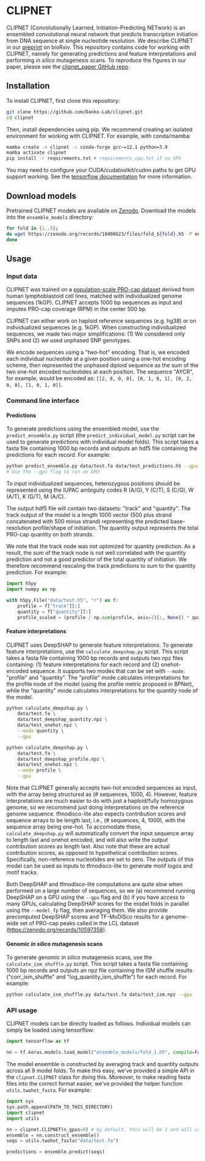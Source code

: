 # CLIPNET

CLIPNET (Convolutionally Learned, Initiation-Predicting NETwork) is an ensembled convolutional neural network that predicts transcription initiation from DNA sequence at single nucleotide resolution. We describe CLIPNET in our [preprint](https://www.biorxiv.org/content/10.1101/2024.03.13.583868) on bioRxiv. This repository contains code for working with CLIPNET, namely for generating predictions and feature interpretations and performing *in silico* mutagenesis scans. To reproduce the figures in our paper, please see the [clipnet_paper GitHub repo](https://github.com/Danko-Lab/clipnet_paper/).

## Installation

To install CLIPNET, first clone this repository:

```bash
git clone https://github.com/Danko-Lab/clipnet.git
cd clipnet
```

Then, install dependencies using pip. We recommend creating an isolated environment for working with CLIPNET. For example, with conda/mamba:

```bash
mamba create -n clipnet -c conda-forge gcc~=12.1 python=3.9
mamba activate clipnet
pip install -r requirements.txt # requirements_cpu.txt if no GPU
```

You may need to configure your CUDA/cudatoolkit/cudnn paths to get GPU support working. See the [tensorflow documentation](https://www.tensorflow.org/install/gpu) for more information.

## Download models

Pretrained CLIPNET models are available on [Zenodo](https://zenodo.org/doi/10.5281/zenodo.10408622). Download the models into the `ensemble_models` directory:

```bash
for fold in {1..9};
do wget https://zenodo.org/records/10408623/files/fold_${fold}.h5 -P ensemble_models/;
done
```

## Usage

### Input data

CLIPNET was trained on a [population-scale PRO-cap dataset](http://dx.doi.org/10.1038/s41467-020-19829-z) derived from human lymphoblastoid cell lines, matched with individualized genome sequences (1kGP). CLIPNET accepts 1000 bp sequences as input and imputes PRO-cap coverage (RPM) in the center 500 bp.

CLIPNET can either work on haploid reference sequences (e.g. hg38) or on individualized sequences (e.g. 1kGP). When constructing individualized sequences, we made two major simplifications: (1) We considered only SNPs and (2) we used unphased SNP genotypes.

We encode sequences using a "two-hot" encoding. That is, we encoded each individual nucleotide at a given position using a one-hot encoding scheme, then represented the unphased diploid sequence as the sum of the two one-hot encoded nucleotides at each position. The sequence "AYCR", for example, would be encoded as: `[[2, 0, 0, 0], [0, 1, 0, 1], [0, 2, 0, 0], [1, 0, 1, 0]]`.

### Command line interface

#### Predictions

To generate predictions using the ensembled model, use the `predict_ensemble.py` script (the `predict_individual_model.py` script can be used to generate predictions with individual model folds). This script takes a fasta file containing 1000 bp records and outputs an hdf5 file containing the predictions for each record. For example:

```bash
python predict_ensemble.py data/test.fa data/test_predictions.h5 --gpu
# Use the --gpu flag to run on GPU
```

To input individualized sequences, heterozygous positions should be represented using the IUPAC ambiguity codes R (A/G), Y (C/T), S (C/G), W (A/T), K (G/T), M (A/C).

The output hdf5 file will contain two datasets: "track" and "quantity". The track output of the model is a length 1000 vector (500 plus strand concatenated with 500 minus strand) representing the predicted base-resolution profile/shape of initiation. The quantity output represents the total PRO-cap quantity on both strands.

We note that the track node was not optimized for quantity prediction. As a result, the sum of the track node is not well correlated with the quantity prediction and not a good predictor of the total quantity of initiation. We therefore recommend rescaling the track predictions to sum to the quantity prediction. For example:

```python
import h5py
import numpy as np

with h5py.File("data/test.h5", "r") as f:
    profile = f["track"][:]
    quantity = f["quantity"][:]
    profile_scaled = (profile / np.sum(profile, axis=1)[:, None]) * quantity
```

#### Feature interpretations

CLIPNET uses DeepSHAP to generate feature interpretations. To generate feature interpretations, use the `calculate_deepshap.py` script. This script takes a fasta file containing 1000 bp records and outputs two npz files containing: (1) feature interpretations for each record and (2) onehot-encoded sequence. It supports two modes that can be set with `--mode`: "profile" and "quantity". The "profile" mode calculates interpretations for the profile node of the model (using the profile metric proposed in BPNet), while the "quantity" mode calculates interpretations for the quantity node of the model.

```bash
python calculate_deepshap.py \
    data/test.fa \
    data/test_deepshap_quantity.npz \
    data/test_onehot.npz \
    --mode quantity \
    --gpu

python calculate_deepshap.py \
    data/test.fa \
    data/test_deepshap_profile.npz \
    data/test_onehot.npz \
    --mode profile \
    --gpu
```

Note that CLIPNET generally accepts two-hot encoded sequences as input, with the array being structured as (# sequences, 1000, 4). However, feature interpretations are much easier to do with just a haploid/fully homozygous genome, so we recommend just doing interpretations on the reference genome sequence. tfmodisco-lite also expects contribution scores and sequence arrays to be length last, i.e., (# sequences, 4, 1000), with the sequence array being one-hot. To accomodate these, `calculate_deepshap.py` will automatically convert the input sequence array to length last and onehot encoded, and will also write the output contribution scores as length last. Also note that these are actual contribution scores, as opposed to hypothetical contribution scores. Specifically, non-reference nucleotides are set to zero. The outputs of this model can be used as inputs to tfmodisco-lite to generate motif logos and motif tracks.

Both DeepSHAP and tfmodisco-lite computations are quite slow when performed on a large number of sequences, so we (a) recommend running DeepSHAP on a GPU using the `--gpu` flag and (b) if you have access to many GPUs, calculating DeepSHAP scores for the model folds in parallel using the `--model_fp` flag, then averaging them. We also provide precomputed DeepSHAP scores and TF-MoDISco results for a genome-wide set of PRO-cap peaks called in the LCL dataset (https://zenodo.org/records/10597358).

#### Genomic *in silico* mutagenesis scans

To generate genomic *in silico* mutagenesis scans, use the `calculate_ism_shuffle.py` script. This script takes a fasta file containing 1000 bp records and outputs an npz file containing the ISM shuffle results ("corr_ism_shuffle" and "log_quantity_ism_shuffle") for each record. For example:

```bash
python calculate_ism_shuffle.py data/test.fa data/test_ism.npz --gpu
```

### API usage

CLIPNET models can be directly loaded as follows. Individual models can simply be loaded using tensorflow:

```python
import tensorflow as tf

nn = tf.keras.models.load_model("ensemble_models/fold_1.h5", compile=False)
```

The model ensemble is constructed by averaging track and quantity outputs across all 9 model folds. To make this easy, we've provided a simple API in the `clipnet.CLIPNET` class for doing this. Moreover, to make reading fasta files into the correct format easier, we've provided the helper function `utils.twohot_fasta`. For example:

```python
import sys
sys.path.append(PATH_TO_THIS_DIRECTORY)
import clipnet
import utils

nn = clipnet.CLIPNET(n_gpus=0) # by default, this will be 1 and will use CUDA
ensemble = nn.construct_ensemble()
seqs = utils.twohot_fasta("data/test.fa")

predictions = ensemble.predict(seqs)
```
